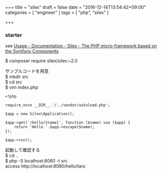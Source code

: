 +++
title = "silex"
draft = false
date = "2016-12-14T13:54:42+09:00"
categories = [ "engineer" ]
tags = [ "php", "silex" ]

+++

### starter

see [Usage \- Documentation \- Silex \- The PHP micro\-framework based on the Symfony Components](http://silex.sensiolabs.org/doc/master/usage.html)

$ composer require silex/silex:~2.0

サンプルコードを用意  
$ mkdir src  
$ cd src  
$ vim index.php

```
<?php

require_once __DIR__.'/../vendor/autoload.php';

$app = new Silex\Application();

$app->get('/hello/{name}', function ($name) use ($app) {
    return 'Hello '.$app->escape($name);
});

$app->run();
```

起動して確認する  
$ cd ..  
$ php -S localhost:8080 -t src  
access http://localhost:8080/hello/taro  

